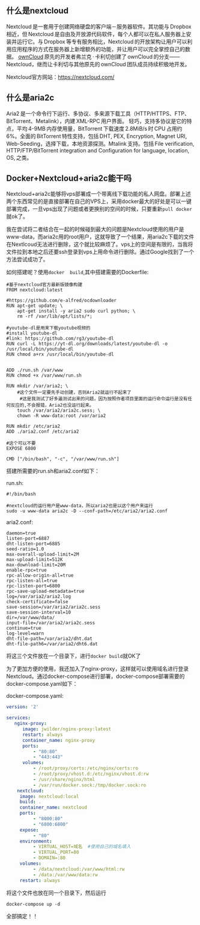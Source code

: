 ## 什么是nextcloud

Nextcloud 是一套用于创建网络硬盘的客户端－服务器软件。其功能与 Dropbox 相近，但 Nextcloud 是自由及开放源代码软件，每个人都可以在私人服务器上安装并运行它。与 Dropbox 等专有服务相比，Nextcloud 的开放架构让用户可以利用应用程序的方式在服务器上新增额外的功能，并让用户可以完全掌控自己的数据。
[ownCloud](https://zh.wikipedia.org/wiki/OwnCloud) 原先的开发者弗兰克 · 卡利切创建了 ownCloud 的分支——Nextcloud，继而让卡利切与其他原先的 ownCloud 团队成员持续积极地开发。

Nextcloud官方网站：https://nextcloud.com/ 

## 什么是aria2c

Aria2 是一个命令行下运行、多协议、多来源下载工具（HTTP/HTTPS、FTP、BitTorrent、Metalink），内建 XML-RPC 用户界面。 轻巧，支持多协议是它的特点，平均 4-9MB 内存使用量，BitTorrent 下载速度 2.8MiB/s 时 CPU 占用约 6%。全面的 BitTorrent 特性支持，包括 DHT, PEX, Encryption, Magnet URI, Web-Seeding，选择下载，本地资源探测。Mtalink 支持。包括 File verification, HTTP/FTP/BitTorrent integration and Configuration for language, location, OS, 之类。

## Docker+Nextcloud+aria2c能干吗

Nextcloud+aria2c能够将vps部署成一个带离线下载功能的私人网盘。部署上述两个东西常见的是直接部署在自己的VPS上，采用docker最大的好处是可以一键部署完成，一旦vps出现了问题或者更换别的空间的时候，只要重新`pull docker`就ok了。

我在尝试将二者结合在一起的时候碰到最大的问题是Nextcloud使用的用户是www-data，而aria2c用的root用户，这就导致了一个结果，用aria2c下载的文件在Nextlcoud无法进行删除，这个就比较麻烦了。vps上的空间是有限的，当我将文件拉到本地之后还要ssh登录到vps上用命令进行删除。通过Google找到了一个方法尝试成功了。

如何搭建呢？使用`docker  build`,其中搭建需要的Dockerfile:

```
#基于nextcloud官方最新版镜像构建
FROM nextcloud:latest
 
#https://github.com/e-alfred/ocdownloader
RUN apt-get update; \
    apt-get install -y aria2 sudo curl python; \
    rm -rf /var/lib/apt/lists/*;
 
#youtube-dl是用来下载youtube视频的
#install youtube-dl
#link: https://github.com/rg3/youtube-dl
RUN curl -L https://yt-dl.org/downloads/latest/youtube-dl -o /usr/local/bin/youtube-dl
RUN chmod a+rx /usr/local/bin/youtube-dl
 
 
ADD ./run.sh /var/www
RUN chmod +x /var/www/run.sh
 
RUN mkdir /var/aria2; \
    #这个文件一定要先手动创建，否则Aria2就运行不起来了
     #这是我测试了好多遍测试出来的问题，因为按照作者项目里面的运行命令运行是没有任何反应的,不会报错，Aria2也没运行起来。
    touch /var/aria2/aria2c.sess; \
    chown -R www-data:root /var/aria2
 
RUN mkdir /etc/aria2
ADD ./aria2.conf /etc/aria2
 
#这个可以不要
EXPOSE 6800
 
CMD ["/bin/bash", "-c", "/var/www/run.sh"]
```

搭建所需要的run.sh和aria2.conf如下：

run.sh:

```
#!/bin/bash
 
#nextcloud的运行用户是www-data，所以aria2也是以这个用户来运行
sudo -u www-data aria2c -D --conf-path=/etc/aria2/aria2.conf
```

aria2.conf:

```
daemon=true
listen-port=6887 
dht-listen-port=6885
seed-ratio=1.0 
max-overall-upload-limit=2M 
max-upload-limit=512K 
max-download-limit=20M 
enable-rpc=true 
rpc-allow-origin-all=true
rpc-listen-all=true
rpc-listen-port=6800
rpc-save-upload-metadata=true
log=/var/aria2/aria2.log
check-certificate=false
save-session=/var/aria2/aria2c.sess
save-session-interval=10
dir=/var/www/data/
input-file=/var/aria2/aria2c.sess
continue=true
log-level=warn
dht-file-path=/var/aria2/dht.dat
dht-file-path6=/var/aria2/dht6.dat
```

将这三个文件放在一个目录下，进行`docker build`就OK了

为了更加方便的使用，我还加入了nginx-proxy，这样就可以使用域名进行登录Nextcloud。通过docker-compose进行部署，docker-compose部署需要的docker-compose.yaml如下：

docker-compose.yaml:

```yaml
version: '2'

services:
   nginx-proxy:
      image: jwilder/nginx-proxy:latest
      restart: always
      container_name: nginx-proxy
      ports:
          - "80:80"
          - "443:443"
      volumes:
          - /root/proxy/certs:/etc/nginx/certs:ro
          - /root/proxy/vhost.d:/etc/nginx/vhost.d:rw
          - /usr/share/nginx/html
          - /var/run/docker.sock:/tmp/docker.sock:ro
    nextcloud:
     image: nextcloud:local
     build: .
     container_name: nextcloud
     ports:
          - "8000:80"
          - "6800:6800"
     expose:
          - "80"
     environment:
          - VIRTUAL_HOST=域名  #使用自己的域名填入
          - VIRTUAL_PORT=80
          - DOMAIN=:80  
     volumes:
          - /data/nextcloud:/var/www/html:rw
          - /data:/var/www/data:rw
     restart: always       
```

将这个文件也放在同一个目录下，然后运行

```
docker-compose up -d
```

全部搞定！！